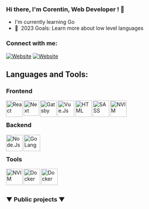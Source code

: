 

### Hi there, I'm Corentin, Web Developer ! 👋

- I'm currently learning Go
- 🚀&nbsp; 2023 Goals: Learn more about low level languages

### Connect with me:

[![Website](https://img.shields.io/badge/MY_WEBSITE-CHECK_IT_!-lightgrey?style=for-the-badge)](https://corentintruffaut.com/)
[![Website](https://img.shields.io/badge/LINKEDIN-PROFIL-blue?style=for-the-badge)](https://www.linkedin.com/in/corentin-truffaut-0b42b71aa/)
<br />

## Languages and Tools:

### Frontend
<img align="left" alt="React" width="45px" src="https://api.iconify.design/ri:reactjs-fill.svg?color=%23888888" />
<img align="left" alt="Next" width="42px" src="https://api.iconify.design/file-icons:nextjs.svg?color=%23888888" />
<img align="left" alt="Gatsby" width="45px" src="https://api.iconify.design/mdi:gatsby.svg?color=%23888888" />
<img align="left" alt="Vue.Js" width="45px" src="https://api.iconify.design/mdi:vuejs.svg?color=%23888888" />
<img align="left" alt="HTML" width="45px" src="https://api.iconify.design/ri:html5-fill.svg?color=%23888888" />
<img align="left" alt="SASS" width="45px" src="https://api.iconify.design/mdi:sass.svg?color=%23888888" />
<img align="left" alt="NVIM" width="45px" src="https://api.iconify.design/mdi:graphql.svg?color=%23888888" />
<br />
<br />

### Backend
<img align="left" alt="Node.Js" width="45px" src="https://api.iconify.design/mdi:nodejs.svg?color=%23888888" />
<img align="left" alt="GoLang" width="45px" src="https://api.iconify.design/fa6-brands:golang.svg?color=%23888888" />
<br />
<br />

### Tools
<img align="left" alt="NVIM" width="45px" src="https://api.iconify.design/simple-icons:neovim.svg?color=%23888888" />
<img align="left" alt="Docker" width="45px" src="https://api.iconify.design/mdi:docker.svg?color=%23888888" />
<img align="left" alt="Docker" width="45px" src="https://api.iconify.design/teenyicons:typescript-outline.svg?color=%23888888" />
<br />
<br />
<br />

### ▼ Public projects ▼

[linkedin]: https://www.linkedin.com/in/corentin-truffaut-0b42b71aa/
